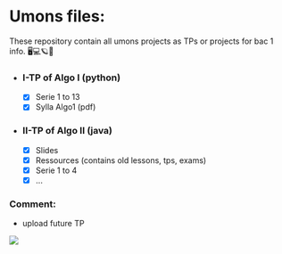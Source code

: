 # Umons files:
These repository contain all umons projects as TPs or projects for bac 1 info.
🖥💻🪐🌌

- ### I-TP of Algo I (python)
    - [x] Serie 1 to 13
    - [x] Sylla Algo1 (pdf)
- ### II-TP of Algo II (java)
    -  [x] Slides
    -  [x] Ressources (contains old lessons, tps, exams)
    -  [x] Serie 1 to 4
    -  [x] ...

### Comment:
- upload future TP

![](https://web.umons.ac.be/app/themes/umons/assets/img/layout/logo-prelude.svg)